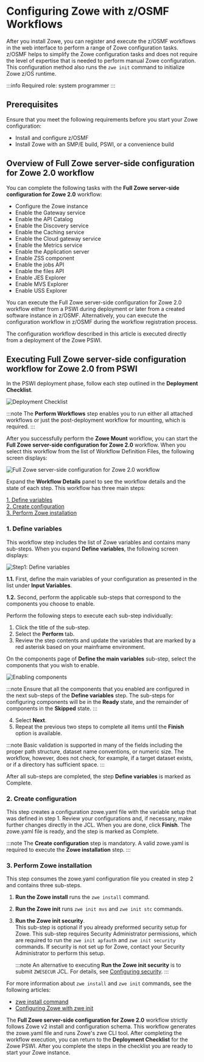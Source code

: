 # Configuring Zowe with z/OSMF Workflows

After you install Zowe, you can register and execute the z/OSMF workflows in the web interface to perform a range of
Zowe configuration tasks. z/OSMF helps to simplify the Zowe configuration tasks and does not require the level of
expertise that is needed to perform manual Zowe configuration. This configuration method also runs the `zwe init`
command to initialize Zowe z/OS runtime.

:::info Required role: system programmer
:::

## Prerequisites

Ensure that you meet the following requirements before you start your Zowe configuration:

- Install and configure z/OSMF
- Install Zowe with an SMP/E build, PSWI, or a convenience build

## Overview of Full Zowe server-side configuration for Zowe 2.0 workflow

You can complete the following tasks with the **Full Zowe server-side configuration for Zowe 2.0** workflow:

- Configure the Zowe instance
- Enable the Gateway service
- Enable the API Catalog
- Enable the Discovery service
- Enable the Caching service
- Enable the Cloud gateway service
- Enable the Metrics service
- Enable the Application server
- Enable ZSS component
- Enable the jobs API
- Enable the files API
- Enable JES Explorer
- Enable MVS Explorer
- Enable USS Explorer

You can execute the Full Zowe server-side configuration for Zowe 2.0 workflow either from a PSWI during deployment or later from a created software
instance in z/OSMF. Alternatively, you can execute the configuration workflow in z/OSMF during the workflow registration process.

The configuration workflow described in this article is executed directly from a deployment of the Zowe PSWI.

## Executing Full Zowe server-side configuration workflow for Zowe 2.0  from PSWI

In the PSWI deployment phase, follow each step outlined in the **Deployment Checklist**.

![Deployment Checklist](../images/zosmf/perform-workflows.png)

:::note
The **Perform Workflows** step enables you to run either all attached workflows or just the
post-deployment workflow for mounting, which is required.
:::

After you successfully perform the **Zowe Mount** workflow, you can start the **Full Zowe server-side configuration for Zowe 2.0** workflow.
When you select this workflow from the list of Workflow Definition Files, the following screen displays:

![Full Zowe server-side configuration for Zowe 2.0 workflow](../images/zosmf/workflow-zoweConfiguration.png)

Expand the **Workflow Details** panel to see the workflow details and the state of each step.
This workflow has three main steps:

[1. Define variables](#1-define-variables)  
[2. Create configuration](#2-create-configuration)  
[3. Perform Zowe installation](#3-perform-zowe-installation)

### 1. **Define variables**

This workflow step includes the list of Zowe variables and contains many sub-steps.
When you expand **Define variables**, the following screen displays: 

![Step1: Define variables](../images/zosmf/workflow-defineVariables.png)

**1.1.** First, define the main variables of your configuration as presented in the list under **Input Variables**.

**1.2.** Second, perform the applicable sub-steps that correspond to the components you choose to enable.

   Perform the following steps to execute each sub-step individually:

  1. Click the title of the sub-step.
  2. Select the **Perform** tab.
  3. Review the step contents and update the variables that are marked by a red asterisk based on your mainframe environment.

   On the components page of **Define the main variables** sub-step, select the components that you wish to enable.

   ![Enabling components](../images/zosmf/workflow-componentsVariables.png)

   :::note
   Ensure that all the components that you enabled are configured in the next sub-steps of the **Define variables** step.
   The sub-steps for configuring components will be in the **Ready** state, and the remainder of components in the **Skipped** state.
   :::

  4. Select **Next**.
  5. Repeat the previous two steps to complete all items until the **Finish** option is available.

   :::note
   Basic validation is supported in many of the fields including the proper path structure, dataset name conventions, or numeric size.
   The workflow, however, does not check, for example, if a target dataset exists, or if a directory has sufficient space.
   :::

After all sub-steps are completed, the step **Define variables** is marked as Complete.

### 2. **Create configuration**

This step creates a configuration zowe.yaml file with the variable setup that was defined in step 1.
Review your configurations and, if necessary, make further changes directly in the JCL.
When you are done, click **Finish**. The zowe.yaml file is ready, and the step is marked as Complete.

:::note
The **Create configuration** step is mandatory. A valid zowe.yaml is required to execute the **Zowe installation** step.
:::

### 3. **Perform Zowe installation**

This step consumes the zowe.yaml configuration file you created in step 2 and contains three sub-steps.

1. **Run the Zowe install** runs the `zwe install` command.
2. **Run the Zowe init** runs `zwe init mvs` and `zwe init stc` commands.
3. **Run the Zowe init security**.  
   This sub-step is optional if you already preformed security setup for Zowe. This sub-step requires Security Administrator permissions, which are required to run the `zwe init apfauth` and `zwe init security` commands. If security is not set up for Zowe, contact your Security Administrator to perform this setup. 

   :::note
   An alternative to executing **Run the Zowe init security** is to submit `ZWESECUR` JCL. For details, see [Configuring security](configuring-security.md).
   :::

For more information about `zwe install` and `zwe init` commands, see the following articles:

* [zwe install command](../appendix/zwe_server_command_reference/zwe/zwe-install.md)
* [Configuring Zowe with zwe init](initialize-zos-system.md)

The **Full Zowe server-side configuration for Zowe 2.0** workflow strictly follows Zowe v2 install and configuration schema. This workflow generates the zowe.yaml file and runs Zowe's zwe CLI tool.
After completing the workflow execution, you can return to the **Deployment Checklist** for the Zowe PSWI.
After you complete the steps in the checklist you are ready to start your Zowe instance.
